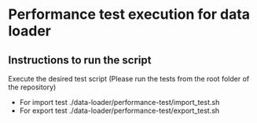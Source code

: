 # Performance test execution for data loader

## Instructions to run the script
Execute the desired test script (Please run the tests from the root folder of the repository)
  * For import test
    ./data-loader/performance-test/import_test.sh
  * For export test
    ./data-loader/performance-test/export_test.sh
